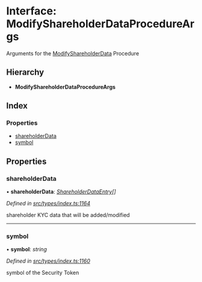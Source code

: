# Interface: ModifyShareholderDataProcedureArgs

Arguments for the [ModifyShareholderData](../enums/_types_index_.proceduretype.md#modifyshareholderdata) Procedure

## Hierarchy

- **ModifyShareholderDataProcedureArgs**

## Index

### Properties

- [shareholderData](_types_index_.modifyshareholderdataprocedureargs.md#shareholderdata)
- [symbol](_types_index_.modifyshareholderdataprocedureargs.md#symbol)

## Properties

### shareholderData

• **shareholderData**: _[ShareholderDataEntry](_types_index_.shareholderdataentry.md)[]_

_Defined in [src/types/index.ts:1164](https://github.com/PolymathNetwork/polymath-sdk/blob/a1cd5e3/src/types/index.ts#L1164)_

shareholder KYC data that will be added/modified

---

### symbol

• **symbol**: _string_

_Defined in [src/types/index.ts:1160](https://github.com/PolymathNetwork/polymath-sdk/blob/a1cd5e3/src/types/index.ts#L1160)_

symbol of the Security Token
